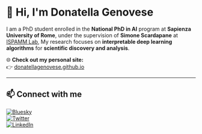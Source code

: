 # 👋 Hi, I'm Donatella Genovese

I am a PhD student enrolled in the **National PhD in AI** program at **Sapienza University of Rome**, under the supervision of **Simone Scardapane** at [ISPAMM Lab](https://sites.google.com/uniroma1.it/ispamm/),
My research focuses on **interpretable deep learning algorithms** for **scientific discovery and analysis**.

🌐 **Check out my personal site:**  
👉 [donatellagenovese.github.io](https://donatellagenovese.github.io/)

---

## 📫 Connect with me

[![Bluesky](https://img.shields.io/badge/Bluesky-1DA1F2?style=for-the-badge&logo=bluesky&logoColor=white)](https://bsky.app/profile/donatellag.bsky.social)  
[![Twitter](https://img.shields.io/badge/Twitter-1DA1F2?style=for-the-badge&logo=twitter&logoColor=white)](https://x.com/d_genovese)  
[![LinkedIn](https://img.shields.io/badge/LinkedIn-0077B5?style=for-the-badge&logo=linkedin&logoColor=white)](https://www.linkedin.com/in/donatella-genovese)
